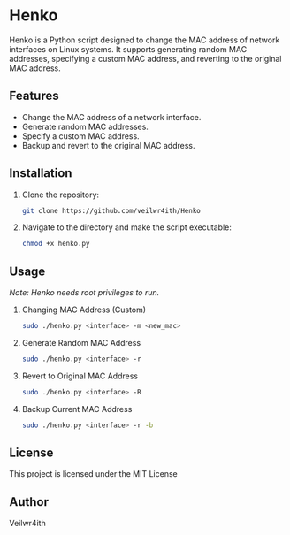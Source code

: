 # Henko
Henko is a Python script designed to change the MAC address of network interfaces on Linux systems. It supports generating random MAC addresses, specifying a custom MAC address, and reverting to the original MAC address. 

## Features

- Change the MAC address of a network interface.
- Generate random MAC addresses.
- Specify a custom MAC address.
- Backup and revert to the original MAC address.

## Installation

1. Clone the repository:
   ```bash
   git clone https://github.com/veilwr4ith/Henko
   ```

2. Navigate to the directory and make the script executable:
   ```bash
   chmod +x henko.py
   ```

## Usage

   *Note: Henko needs root privileges to run.*

1. Changing MAC Address (Custom)
   ```bash
   sudo ./henko.py <interface> -m <new_mac>
   ```

2. Generate Random MAC Address
   ```bash
   sudo ./henko.py <interface> -r
   ```

3. Revert to Original MAC Address
   ```bash
   sudo ./henko.py <interface> -R
   ```

4. Backup Current MAC Address
   ```bash
   sudo ./henko.py <interface> -r -b
   ```

## License

This project is licensed under the MIT License

## Author

Veilwr4ith

